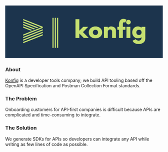 ![Logo](/profile/logo.png)

### About
[Konfig](https://konfigthis.com/) is a developer tools company; we build API tooling based off the OpenAPI Specification and Postman Collection Format standards.

### The Problem
Onboarding customers for API-first companies is difficult because APIs are complicated and time-consuming to integrate.

### The Solution
We generate SDKs for APIs so developers can integrate any API while writing as few lines of code as possible.

